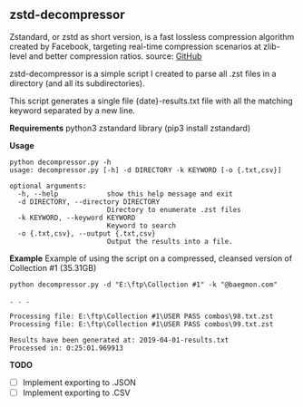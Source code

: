 ## zstd-decompressor

Zstandard, or zstd as short version, is a fast lossless compression algorithm created by Facebook, targeting real-time compression scenarios at zlib-level and better compression ratios. source: [GitHub](https://github.com/facebook/zstd)

zstd-decompressor is a simple script I created to parse all .zst files in a directory (and all its subdirectories).

This script generates a single file {date}-results.txt file with all the matching keyword separated by a new line.

**Requirements**
python3
zstandard library (pip3 install zstandard)

**Usage**
```
python decompressor.py -h
usage: decompressor.py [-h] -d DIRECTORY -k KEYWORD [-o {.txt,csv}]

optional arguments:
  -h, --help            show this help message and exit
  -d DIRECTORY, --directory DIRECTORY
                        Directory to enumerate .zst files
  -k KEYWORD, --keyword KEYWORD
                        Keyword to search
  -o {.txt,csv}, --output {.txt,csv}
                        Output the results into a file.
```

**Example**
Example of using the script on a compressed, cleansed version of Collection #1 (35.31GB)
```
python decompressor.py -d "E:\ftp\Collection #1" -k "@baegmon.com"

. . .

Processing file: E:\ftp\Collection #1\USER PASS combos\98.txt.zst
Processing file: E:\ftp\Collection #1\USER PASS combos\99.txt.zst

Results have been generated at: 2019-04-01-results.txt
Processed in: 0:25:01.969913
```

**TODO**
- [ ] Implement exporting to .JSON
- [ ] Implement exporting to .CSV
